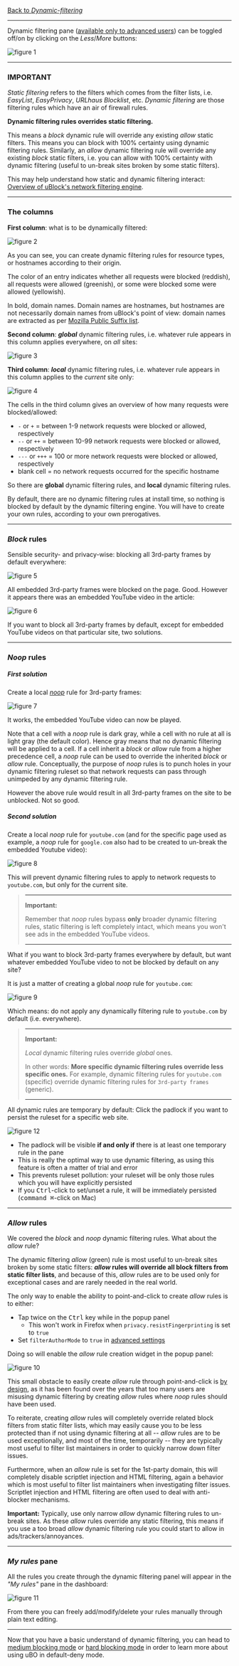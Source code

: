 [Back to _Dynamic-filtering_](./Dynamic-filtering)

***

Dynamic filtering pane ([available only to advanced users](./Advanced-user-features)) can be toggled off/on by clicking on the _Less_/_More_ buttons:

![figure 1](https://user-images.githubusercontent.com/585534/87428135-e16a2500-c5af-11ea-90a5-683ab79bffe5.png)

***

### IMPORTANT

_Static filtering_ refers to the filters which comes from the filter lists, i.e. _EasyList_, _EasyPrivacy_, _URLhaus Blocklist_, etc. _Dynamic filtering_ are those filtering rules which have an air of firewall rules. 

**Dynamic filtering rules overrides static filtering.**

This means a _block_ dynamic rule will override any existing _allow_ static filters. This means you can block with 100% certainty using dynamic filtering rules. Similarly, an _allow_ dynamic filtering rule will override any existing _block_ static filters, i.e. you can allow with 100% certainty with dynamic filtering (useful to un-break sites broken by some static filters).

This may help understand how static and dynamic filtering interact: [Overview of uBlock's network filtering engine](./Overview-of-uBlock's-network-filtering-engine).

***

### The columns

**First column**: what is to be dynamically filtered:

![figure 2](https://user-images.githubusercontent.com/585534/87428140-e4651580-c5af-11ea-9159-d4e82e4f68a7.png)

As you can see, you can create dynamic filtering rules for resource types, or hostnames according to their origin.

The color of an entry indicates whether all requests were blocked (reddish), all requests were allowed (greenish), or some were blocked some were allowed (yellowish).

In bold, domain names. Domain names are hostnames, but hostnames are not necessarily domain names from uBlock's point of view: domain names are extracted as per [Mozilla Public Suffix list](https://publicsuffix.org/).

**Second column**: **_global_** dynamic filtering rules, i.e. whatever rule appears in this column applies everywhere, on _all_ sites:

![figure 3](https://user-images.githubusercontent.com/585534/87428314-2a21de00-c5b0-11ea-89a3-f3da2026c58a.png)

**Third column**: **_local_** dynamic filtering rules, i.e. whatever rule appears in this column applies to the _current_ site only:

![figure 4](https://user-images.githubusercontent.com/585534/87428455-5a697c80-c5b0-11ea-9b5c-6c0517c4001a.png)

The cells in the third column gives an overview of how many requests were blocked/allowed:

- `-` or `+` = between 1-9 network requests were blocked or allowed, respectively
- `--` or `++` = between 10-99 network requests were blocked or allowed, respectively
- `---` or `+++` = 100 or more network requests were blocked or allowed, respectively
- blank cell = no network requests occurred for the specific hostname

So there are **global** dynamic filtering rules, and **local** dynamic filtering rules.

By default, there are no dynamic filtering rules at install time, so nothing is blocked by default by the dynamic filtering engine. You will have to create your own rules, according to your own prerogatives.

***

### _Block_ rules

Sensible security- and privacy-wise: blocking all 3rd-party frames by default everywhere: 

![figure 5](https://user-images.githubusercontent.com/585534/87428834-ebd8ee80-c5b0-11ea-9670-85a349a3b347.png)

All embedded 3rd-party frames were blocked on the page. Good. However it appears there was an embedded YouTube video in the article:

![figure 6](https://user-images.githubusercontent.com/585534/87426719-a23ad480-c5ad-11ea-90ca-17b0e99bc09c.png)

If you want to block all 3rd-party frames by default, except for embedded YouTube videos on that particular site, two solutions.

***

### _Noop_ rules

##### First solution

Create a local  [_noop_](https://en.wikipedia.org/wiki/NOP_(code)) rule for 3rd-party frames:

![figure 7](https://user-images.githubusercontent.com/585534/87426722-a4049800-c5ad-11ea-95f7-72b16d615051.png)

It works, the embedded YouTube video can now be played.

Note that a cell with a _noop_ rule is dark gray, while a cell with no rule at all is light gray (the default color). Hence gray means that no dynamic filtering will be applied to a cell. If a cell inherit a _block_ or _allow_ rule from a higher precedence cell, a _noop_ rule can be used to override the inherited _block_ or _allow_ rule. Conceptually, the purpose of _noop_ rules is to punch holes in your dynamic filtering ruleset so that network requests can pass through unimpeded by any dynamic filtering rule.

However the above rule would result in all 3rd-party frames on the site to be unblocked. Not so good.

##### Second solution

Create a local _noop_ rule for `youtube.com` (and for the specific page used as example, a _noop_ rule for `google.com` also had to be created to un-break the embedded Youtube video):

![figure 8](https://user-images.githubusercontent.com/585534/87427192-68b69900-c5ae-11ea-9ffb-7ed5ff7bbc5b.png)

This will prevent dynamic filtering rules to apply to network requests to `youtube.com`, but only for the current site.

> ***
> **Important:**
>
> Remember that _noop_ rules bypass **only** broader dynamic filtering rules, static filtering is left completely intact, which means you won't see ads in the embedded YouTube videos.
> ***

What if you want to block 3rd-party frames everywhere by default, but want whatever embedded YouTube video to not be blocked by default on any site?

It is just a matter of creating a global _noop_ rule for `youtube.com`:

![figure 9](https://user-images.githubusercontent.com/585534/87427638-19249d00-c5af-11ea-9251-8a301d639958.png)

Which means: do not apply any dynamically filtering rule to `youtube.com` by default (i.e. everywhere).

> ***
> **Important:**
>
>  _Local_ dynamic filtering rules override _global_ ones.
> 
> In other words: **More specific dynamic filtering rules override less specific ones.** For example, dynamic filtering rules for `youtube.com` (specific) override dynamic filtering rules for `3rd-party frames` (generic).
> ***

All dynamic rules are temporary by default: Click the padlock if you want to persist the ruleset for a specific web site.

![figure 12](https://user-images.githubusercontent.com/585534/87427871-702a7200-c5af-11ea-8483-2275412a891b.png)

- The padlock will be visible **if and only if** there is at least one temporary rule in the pane
- This is really the optimal way to use dynamic filtering, as using this feature is often a matter of trial and error
- This prevents ruleset pollution: your ruleset will be only those rules which you will have explicitly persisted
- If you <kbd>Ctrl</kbd>-click to set/unset a rule, it will be immediately persisted (<kbd>command ⌘</kbd>-click on Mac)

***

### _Allow_ rules

We covered the _block_ and _noop_ dynamic filtering rules. What about the _allow_ rule?

The dynamic filtering _allow_ (green) rule is most useful to un-break sites broken by some static filters: **_allow_ rules will override all block filters from static filter lists**, and because of this, _allow_ rules are to be used only for exceptional cases and are rarely needed in the real world.

The only way to enable the ability to point-and-click to create _allow_ rules is to either:

- Tap twice on the <kbd>Ctrl</kbd> key while in the popup panel
    - This won't work in Firefox when `privacy.resistFingerprinting` is set to `true`
- Set `filterAuthorMode` to `true` in [advanced settings](./Advanced-settings)

Doing so will enable the _allow_ rule creation widget in the popup panel:

![figure 10](https://user-images.githubusercontent.com/585534/87429361-a963e180-c5b1-11ea-9a21-1fdff36fb4ba.png)

This small obstacle to easily create _allow_ rule through point-and-click is [by design](https://github.com/gorhill/uBlock/releases/tag/1.28.0), as it has been found over the years that too many users are misusing dynamic filtering by creating _allow_ rules where _noop_ rules should have been used.

To reiterate, creating _allow_ rules will completely override related block filters from static filter lists, which may easily cause you to be less protected than if not using dynamic filtering at all -- _allow_ rules are to be used exceptionally, and most of the time, temporarily -- they are typically most useful to filter list maintainers in order to quickly narrow down filter issues.

Furthermore, when an _allow_ rule is set for the 1st-party domain, this will completely disable scriptlet injection and HTML filtering, again a behavior which is most useful to filter list maintainers when investigating filter issues. Scriptlet injection and HTML filtering are often used to deal with anti-blocker mechanisms.

**Important:** Typically, use only narrow _allow_ dynamic filtering rules to un-break sites. As these _allow_ rules override any static filtering, this means if you use a too broad _allow_ dynamic filtering rule you could start to allow in ads/trackers/annoyances.

***

### _My rules_ pane

All the rules you create through the dynamic filtering panel will appear in the _"My rules"_ pane in the dashboard:

![figure 11](https://user-images.githubusercontent.com/585534/87432792-72dc9580-c5b6-11ea-9898-039d9bfcaa5e.png)

From there you can freely add/modify/delete your rules manually through plain text editing.

***

Now that you have a basic understand of dynamic filtering, you can head to [medium blocking mode](./Blocking-mode:-medium-mode) or [hard blocking mode](./Blocking-mode:-hard-mode) in order to learn more about using uBO in default-deny mode.